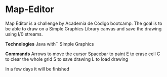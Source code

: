 # Map-Editor

Map Editor is a challenge by Academia de Código
bootcamp. The goal is to be able to draw on a Simple Graphics Library canvas and save the drawing using I/0 streams.

**Technologies**
Java with``
Simple Graphics

**Commands**
Arrows to move the cursor
Spacebar to paint
E to erase cell
C to clear the whole grid
S to save drawing
L to load drawing

In a few days it will be finished
